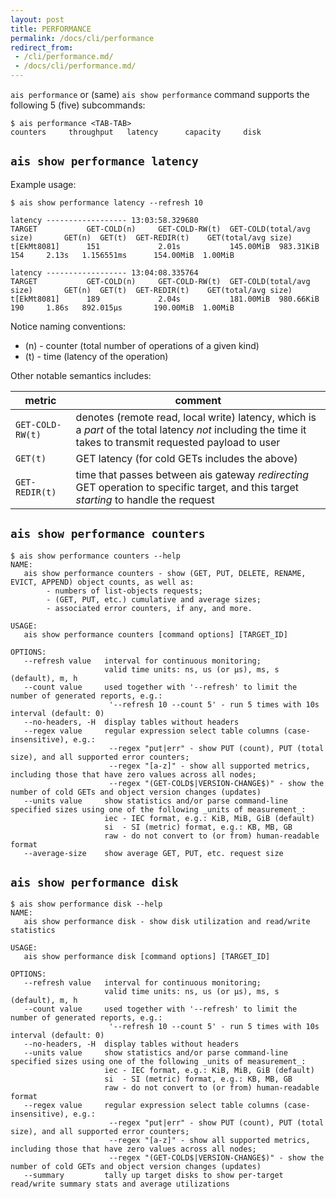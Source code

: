 ```yaml
---
layout: post
title: PERFORMANCE
permalink: /docs/cli/performance
redirect_from:
 - /cli/performance.md/
 - /docs/cli/performance.md/
---
```


`ais performance` or (same) `ais show performance` command supports the following 5 (five) subcommands:

```console
$ ais performance <TAB-TAB>
counters     throughput   latency      capacity     disk
```

## `ais show performance latency`

Example usage:

```console
$ ais show performance latency --refresh 10

latency ------------------ 13:03:58.329680
TARGET           GET-COLD(n)     GET-COLD-RW(t)  GET-COLD(total/avg size)       GET(n)  GET(t)  GET-REDIR(t)    GET(total/avg size)
t[EkMt8081]      151             2.01s           145.00MiB  983.31KiB           154     2.13s   1.156551ms      154.00MiB  1.00MiB

latency ------------------ 13:04:08.335764
TARGET           GET-COLD(n)     GET-COLD-RW(t)  GET-COLD(total/avg size)       GET(n)  GET(t)  GET-REDIR(t)    GET(total/avg size)
t[EkMt8081]      189             2.04s           181.00MiB  980.66KiB           190     1.86s   892.015µs       190.00MiB  1.00MiB
```

Notice naming conventions:

* (n) - counter (total number of operations of a given kind)
* (t) - time (latency of the operation)

Other notable semantics includes:

| metric | comment |
| ------ | ------- |
| `GET-COLD-RW(t)` | denotes (remote read, local write) latency, which is a _part_ of the total latency  _not_ including the time it takes to transmit requested payload to user |
| `GET(t)` | GET latency (for cold GETs includes the above) |
| `GET-REDIR(t)` | time that passes between ais gateway _redirecting_ GET operation to specific target, and this target _starting_ to handle the request |

## `ais show performance counters`

```console
$ ais show performance counters --help
NAME:
   ais show performance counters - show (GET, PUT, DELETE, RENAME, EVICT, APPEND) object counts, as well as:
        - numbers of list-objects requests;
        - (GET, PUT, etc.) cumulative and average sizes;
        - associated error counters, if any, and more.

USAGE:
   ais show performance counters [command options] [TARGET_ID]

OPTIONS:
   --refresh value   interval for continuous monitoring;
                     valid time units: ns, us (or µs), ms, s (default), m, h
   --count value     used together with '--refresh' to limit the number of generated reports, e.g.:
                      '--refresh 10 --count 5' - run 5 times with 10s interval (default: 0)
   --no-headers, -H  display tables without headers
   --regex value     regular expression select table columns (case-insensitive), e.g.:
                      --regex "put|err" - show PUT (count), PUT (total size), and all supported error counters;
                      --regex "[a-z]" - show all supported metrics, including those that have zero values across all nodes;
                      --regex "(GET-COLD$|VERSION-CHANGE$)" - show the number of cold GETs and object version changes (updates)
   --units value     show statistics and/or parse command-line specified sizes using one of the following _units of measurement_:
                     iec - IEC format, e.g.: KiB, MiB, GiB (default)
                     si  - SI (metric) format, e.g.: KB, MB, GB
                     raw - do not convert to (or from) human-readable format
   --average-size    show average GET, PUT, etc. request size
```

## `ais show performance disk`

```console
$ ais show performance disk --help
NAME:
   ais show performance disk - show disk utilization and read/write statistics

USAGE:
   ais show performance disk [command options] [TARGET_ID]

OPTIONS:
   --refresh value   interval for continuous monitoring;
                     valid time units: ns, us (or µs), ms, s (default), m, h
   --count value     used together with '--refresh' to limit the number of generated reports, e.g.:
                      '--refresh 10 --count 5' - run 5 times with 10s interval (default: 0)
   --no-headers, -H  display tables without headers
   --units value     show statistics and/or parse command-line specified sizes using one of the following _units of measurement_:
                     iec - IEC format, e.g.: KiB, MiB, GiB (default)
                     si  - SI (metric) format, e.g.: KB, MB, GB
                     raw - do not convert to (or from) human-readable format
   --regex value     regular expression select table columns (case-insensitive), e.g.:
                      --regex "put|err" - show PUT (count), PUT (total size), and all supported error counters;
                      --regex "[a-z]" - show all supported metrics, including those that have zero values across all nodes;
                      --regex "(GET-COLD$|VERSION-CHANGE$)" - show the number of cold GETs and object version changes (updates)
   --summary         tally up target disks to show per-target read/write summary stats and average utilizations
```

